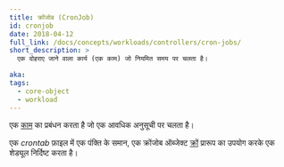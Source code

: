 ```yaml
---
title: क्रोंजोब (CronJob)
id: cronjob
date: 2018-04-12
full_link: /docs/concepts/workloads/controllers/cron-jobs/
short_description: >
  एक दोहराए जाने वाला कार्य (एक काम) जो नियमित समय पर चलता है।

aka:
tags:
  - core-object
  - workload
---
```


एक [काम](/docs/concepts/workloads/controllers/job/) का प्रबंधन करता है जो एक आवधिक अनुसूची पर चलता है।

<!--more-->

एक _crontab_ फ़ाइल में एक पंक्ति के समान, एक क्रोंजोब ऑब्जेक्ट [क्रों](https://en.wikipedia.org/wiki/Cron) प्रारूप का उपयोग करके एक शेड्यूल निर्दिष्ट करता है।

